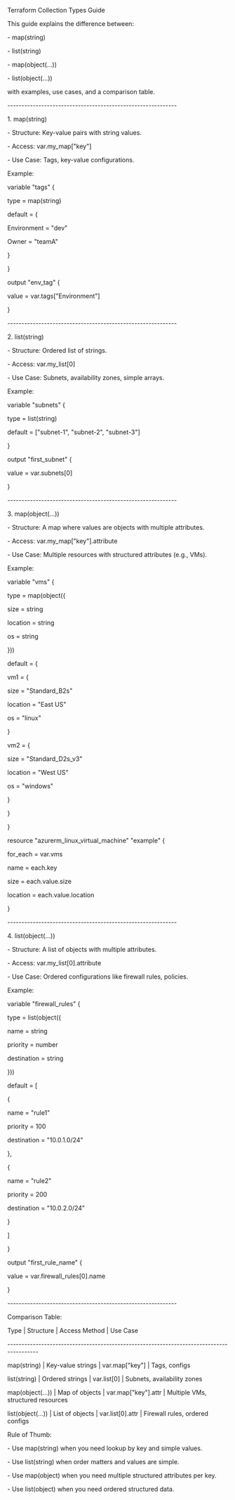 Terraform Collection Types Guide

This guide explains the difference between:

\- map(string)

\- list(string)

\- map(object(...))

\- list(object(...))

with examples, use cases, and a comparison table.

\------------------------------------------------------------

1\. map(string)

\- Structure: Key-value pairs with string values.

\- Access: var.my\_map\["key"\]

\- Use Case: Tags, key-value configurations.

Example:

variable "tags" {

type = map(string)

default = {

Environment = "dev"

Owner = "teamA"

}

}

output "env\_tag" {

value = var.tags\["Environment"\]

}

\------------------------------------------------------------

2\. list(string)

\- Structure: Ordered list of strings.

\- Access: var.my\_list\[0\]

\- Use Case: Subnets, availability zones, simple arrays.

Example:

variable "subnets" {

type = list(string)

default = \["subnet-1", "subnet-2", "subnet-3"\]

}

output "first\_subnet" {

value = var.subnets\[0\]

}

\------------------------------------------------------------

3\. map(object(...))

\- Structure: A map where values are objects with multiple attributes.

\- Access: var.my\_map\["key"\].attribute

\- Use Case: Multiple resources with structured attributes (e.g., VMs).

Example:

variable "vms" {

type = map(object({

size = string

location = string

os = string

}))

default = {

vm1 = {

size = "Standard\_B2s"

location = "East US"

os = "linux"

}

vm2 = {

size = "Standard\_D2s\_v3"

location = "West US"

os = "windows"

}

}

}

resource "azurerm\_linux\_virtual\_machine" "example" {

for\_each = var.vms

name = each.key

size = each.value.size

location = each.value.location

}

\------------------------------------------------------------

4\. list(object(...))

\- Structure: A list of objects with multiple attributes.

\- Access: var.my\_list\[0\].attribute

\- Use Case: Ordered configurations like firewall rules, policies.

Example:

variable "firewall\_rules" {

type = list(object({

name = string

priority = number

destination = string

}))

default = \[

{

name = "rule1"

priority = 100

destination = "10.0.1.0/24"

},

{

name = "rule2"

priority = 200

destination = "10.0.2.0/24"

}

\]

}

output "first\_rule\_name" {

value = var.firewall\_rules\[0\].name

}

\------------------------------------------------------------

Comparison Table:

Type | Structure | Access Method | Use Case

\-----------------------------------------------------------------------------------------

map(string) | Key-value strings | var.map\["key"\] | Tags, configs

list(string) | Ordered strings | var.list\[0\] | Subnets, availability zones

map(object(...)) | Map of objects | var.map\["key"\].attr | Multiple VMs, structured resources

list(object(...)) | List of objects | var.list\[0\].attr | Firewall rules, ordered configs

Rule of Thumb:

\- Use map(string) when you need lookup by key and simple values.

\- Use list(string) when order matters and values are simple.

\- Use map(object) when you need multiple structured attributes per key.

\- Use list(object) when you need ordered structured data.